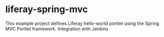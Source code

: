 liferay-spring-mvc
======================
This example project defines Liferay hello-world portlet using the Spring MVC Portlet framework.
Integration with Jenkins
